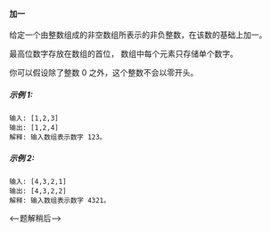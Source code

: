 #### 加一

给定一个由整数组成的非空数组所表示的非负整数，在该数的基础上加一。

最高位数字存放在数组的首位， 数组中每个元素只存储单个数字。

你可以假设除了整数 0 之外，这个整数不会以零开头。

##### 示例 1:
```$xslt
输入: [1,2,3]
输出: [1,2,4]
解释: 输入数组表示数字 123。
```

##### 示例 2:
```$xslt
输入: [4,3,2,1]
输出: [4,3,2,2]
解释: 输入数组表示数字 4321。
```

<--题解稍后-->